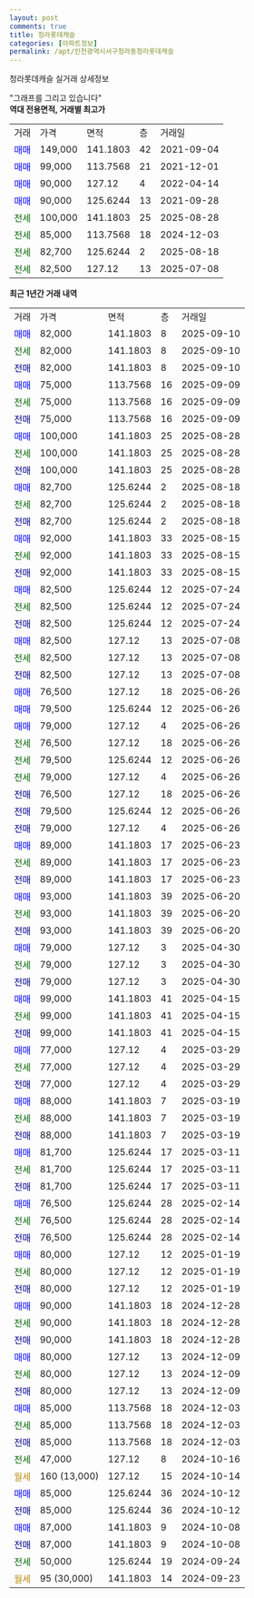 ```yaml
---
layout: post
comments: true
title: 청라롯데캐슬
categories: [아파트정보]
permalink: /apt/인천광역시서구청라동청라롯데캐슬
---
```


청라롯데캐슬 실거래 상세정보

<script type="text/javascript">
  google.charts.load('current', {'packages':['line', 'corechart']});
  google.charts.setOnLoadCallback(drawChart);

  function drawChart() {
    var data = new google.visualization.DataTable();
    data.addColumn('date', '거래일');
    data.addColumn('number', "매매");
    data.addColumn('number', "전세");
    data.addColumn('number', "전매");

    data.addRows([[new Date(Date.parse("2025-09-10")), 82000, null, null], [new Date(Date.parse("2025-09-10")), null, 82000, null], [new Date(Date.parse("2025-09-10")), null, null, 82000], [new Date(Date.parse("2025-09-09")), 75000, null, null], [new Date(Date.parse("2025-09-09")), null, 75000, null], [new Date(Date.parse("2025-09-09")), null, null, 75000], [new Date(Date.parse("2025-08-28")), 100000, null, null], [new Date(Date.parse("2025-08-28")), null, 100000, null], [new Date(Date.parse("2025-08-28")), null, null, 100000], [new Date(Date.parse("2025-08-18")), 82700, null, null], [new Date(Date.parse("2025-08-18")), null, 82700, null], [new Date(Date.parse("2025-08-18")), null, null, 82700], [new Date(Date.parse("2025-08-15")), 92000, null, null], [new Date(Date.parse("2025-08-15")), null, 92000, null], [new Date(Date.parse("2025-08-15")), null, null, 92000], [new Date(Date.parse("2025-07-24")), 82500, null, null], [new Date(Date.parse("2025-07-24")), null, 82500, null], [new Date(Date.parse("2025-07-24")), null, null, 82500], [new Date(Date.parse("2025-07-08")), 82500, null, null], [new Date(Date.parse("2025-07-08")), null, 82500, null], [new Date(Date.parse("2025-07-08")), null, null, 82500], [new Date(Date.parse("2025-06-26")), 76500, null, null], [new Date(Date.parse("2025-06-26")), 79500, null, null], [new Date(Date.parse("2025-06-26")), 79000, null, null], [new Date(Date.parse("2025-06-26")), null, 76500, null], [new Date(Date.parse("2025-06-26")), null, 79500, null], [new Date(Date.parse("2025-06-26")), null, 79000, null], [new Date(Date.parse("2025-06-26")), null, null, 76500], [new Date(Date.parse("2025-06-26")), null, null, 79500], [new Date(Date.parse("2025-06-26")), null, null, 79000], [new Date(Date.parse("2025-06-23")), 89000, null, null], [new Date(Date.parse("2025-06-23")), null, 89000, null], [new Date(Date.parse("2025-06-23")), null, null, 89000], [new Date(Date.parse("2025-06-20")), 93000, null, null], [new Date(Date.parse("2025-06-20")), null, 93000, null], [new Date(Date.parse("2025-06-20")), null, null, 93000], [new Date(Date.parse("2025-04-30")), 79000, null, null], [new Date(Date.parse("2025-04-30")), null, 79000, null], [new Date(Date.parse("2025-04-30")), null, null, 79000], [new Date(Date.parse("2025-04-15")), 99000, null, null], [new Date(Date.parse("2025-04-15")), null, 99000, null], [new Date(Date.parse("2025-04-15")), null, null, 99000], [new Date(Date.parse("2025-03-29")), 77000, null, null], [new Date(Date.parse("2025-03-29")), null, 77000, null], [new Date(Date.parse("2025-03-29")), null, null, 77000], [new Date(Date.parse("2025-03-19")), 88000, null, null], [new Date(Date.parse("2025-03-19")), null, 88000, null], [new Date(Date.parse("2025-03-19")), null, null, 88000], [new Date(Date.parse("2025-03-11")), 81700, null, null], [new Date(Date.parse("2025-03-11")), null, 81700, null], [new Date(Date.parse("2025-03-11")), null, null, 81700], [new Date(Date.parse("2025-02-14")), 76500, null, null], [new Date(Date.parse("2025-02-14")), null, 76500, null], [new Date(Date.parse("2025-02-14")), null, null, 76500], [new Date(Date.parse("2025-01-19")), 80000, null, null], [new Date(Date.parse("2025-01-19")), null, 80000, null], [new Date(Date.parse("2025-01-19")), null, null, 80000], [new Date(Date.parse("2024-12-28")), 90000, null, null], [new Date(Date.parse("2024-12-28")), null, 90000, null], [new Date(Date.parse("2024-12-28")), null, null, 90000], [new Date(Date.parse("2024-12-09")), 80000, null, null], [new Date(Date.parse("2024-12-09")), null, 80000, null], [new Date(Date.parse("2024-12-09")), null, null, 80000], [new Date(Date.parse("2024-12-03")), 85000, null, null], [new Date(Date.parse("2024-12-03")), null, 85000, null], [new Date(Date.parse("2024-12-03")), null, null, 85000], [new Date(Date.parse("2024-10-16")), null, 47000, null], [new Date(Date.parse("2024-10-14")), null, null, null], [new Date(Date.parse("2024-10-12")), 85000, null, null], [new Date(Date.parse("2024-10-12")), null, null, 85000], [new Date(Date.parse("2024-10-08")), 87000, null, null], [new Date(Date.parse("2024-10-08")), null, null, 87000], [new Date(Date.parse("2024-09-24")), null, 50000, null], [new Date(Date.parse("2024-09-23")), null, null, null]]);

    var options = {
      hAxis: {
        format: 'yyyy/MM/dd'
      },    
      lineWidth: 0,
      pointsVisible: true,    
      title: '최근 1년간 유형별 실거래가 분포',
      legend: { position: 'bottom' }
    };

    var formatter = new google.visualization.NumberFormat({pattern:'###,###'} );
    formatter.format(data, 1);
    formatter.format(data, 2);
    
    setTimeout(function() {
        var chart = new google.visualization.LineChart(document.getElementById('columnchart_material'));
        chart.draw(data, (options));
        document.getElementById('loading').style.display = 'none';
    }, 200);
  }
</script>


<div id="loading" style="z-index:20; display: block; margin-left: 0px">"그래프를 그리고 있습니다"</div>
<div id="columnchart_material" style="width: 95%; margin-left: 0px; display: block"></div>
<!-- contents start -->
<b>역대 전용면적, 거래별 최고가</b>
<table class="sortable">
    <tr>
      <td>거래</td>
      <td>가격</td>
      <td>면적</td>
      <td>층</td>
      <td>거래일</td>
    </tr>
        <tr>
          <td><a style="color: blue">매매</a></td>
          <td>149,000</td>
          <td>141.1803</td>
          <td>42</td>
          <td>2021-09-04</td>
        </tr>            <tr>
          <td><a style="color: blue">매매</a></td>
          <td>99,000</td>
          <td>113.7568</td>
          <td>21</td>
          <td>2021-12-01</td>
        </tr>            <tr>
          <td><a style="color: blue">매매</a></td>
          <td>90,000</td>
          <td>127.12</td>
          <td>4</td>
          <td>2022-04-14</td>
        </tr>            <tr>
          <td><a style="color: blue">매매</a></td>
          <td>90,000</td>
          <td>125.6244</td>
          <td>13</td>
          <td>2021-09-28</td>
        </tr>        
        <tr>
              <td><a style="color: darkgreen">전세</a></td>
              <td>100,000</td>
              <td>141.1803</td>
              <td>25</td>
              <td>2025-08-28</td>
            </tr>            <tr>
              <td><a style="color: darkgreen">전세</a></td>
              <td>85,000</td>
              <td>113.7568</td>
              <td>18</td>
              <td>2024-12-03</td>
            </tr>            <tr>
              <td><a style="color: darkgreen">전세</a></td>
              <td>82,700</td>
              <td>125.6244</td>
              <td>2</td>
              <td>2025-08-18</td>
            </tr>            <tr>
              <td><a style="color: darkgreen">전세</a></td>
              <td>82,500</td>
              <td>127.12</td>
              <td>13</td>
              <td>2025-07-08</td>
            </tr>        
    
</table>

<b>최근 1년간 거래 내역</b>

<table class="sortable">
    <tr>
      <td>거래</td>
      <td>가격</td>
      <td>면적</td>
      <td>층</td>
      <td>거래일</td>
    </tr>
    <tr>
      <td><a style="color: blue">매매</a></td>
      <td>82,000</td>
      <td>141.1803</td>
      <td>8</td>
      <td>2025-09-10</td>
    </tr>          <tr>
      <td><a style="color: darkgreen">전세</a></td>
      <td>82,000</td>
      <td>141.1803</td>
      <td>8</td>
      <td>2025-09-10</td>
    </tr>          <tr>
      <td><a style="color: darkblue">전매</a></td>
      <td>82,000</td>
      <td>141.1803</td>
      <td>8</td>
      <td>2025-09-10</td>
    </tr>          <tr>
      <td><a style="color: blue">매매</a></td>
      <td>75,000</td>
      <td>113.7568</td>
      <td>16</td>
      <td>2025-09-09</td>
    </tr>          <tr>
      <td><a style="color: darkgreen">전세</a></td>
      <td>75,000</td>
      <td>113.7568</td>
      <td>16</td>
      <td>2025-09-09</td>
    </tr>          <tr>
      <td><a style="color: darkblue">전매</a></td>
      <td>75,000</td>
      <td>113.7568</td>
      <td>16</td>
      <td>2025-09-09</td>
    </tr>          <tr>
      <td><a style="color: blue">매매</a></td>
      <td>100,000</td>
      <td>141.1803</td>
      <td>25</td>
      <td>2025-08-28</td>
    </tr>          <tr>
      <td><a style="color: darkgreen">전세</a></td>
      <td>100,000</td>
      <td>141.1803</td>
      <td>25</td>
      <td>2025-08-28</td>
    </tr>          <tr>
      <td><a style="color: darkblue">전매</a></td>
      <td>100,000</td>
      <td>141.1803</td>
      <td>25</td>
      <td>2025-08-28</td>
    </tr>          <tr>
      <td><a style="color: blue">매매</a></td>
      <td>82,700</td>
      <td>125.6244</td>
      <td>2</td>
      <td>2025-08-18</td>
    </tr>          <tr>
      <td><a style="color: darkgreen">전세</a></td>
      <td>82,700</td>
      <td>125.6244</td>
      <td>2</td>
      <td>2025-08-18</td>
    </tr>          <tr>
      <td><a style="color: darkblue">전매</a></td>
      <td>82,700</td>
      <td>125.6244</td>
      <td>2</td>
      <td>2025-08-18</td>
    </tr>          <tr>
      <td><a style="color: blue">매매</a></td>
      <td>92,000</td>
      <td>141.1803</td>
      <td>33</td>
      <td>2025-08-15</td>
    </tr>          <tr>
      <td><a style="color: darkgreen">전세</a></td>
      <td>92,000</td>
      <td>141.1803</td>
      <td>33</td>
      <td>2025-08-15</td>
    </tr>          <tr>
      <td><a style="color: darkblue">전매</a></td>
      <td>92,000</td>
      <td>141.1803</td>
      <td>33</td>
      <td>2025-08-15</td>
    </tr>          <tr>
      <td><a style="color: blue">매매</a></td>
      <td>82,500</td>
      <td>125.6244</td>
      <td>12</td>
      <td>2025-07-24</td>
    </tr>          <tr>
      <td><a style="color: darkgreen">전세</a></td>
      <td>82,500</td>
      <td>125.6244</td>
      <td>12</td>
      <td>2025-07-24</td>
    </tr>          <tr>
      <td><a style="color: darkblue">전매</a></td>
      <td>82,500</td>
      <td>125.6244</td>
      <td>12</td>
      <td>2025-07-24</td>
    </tr>          <tr>
      <td><a style="color: blue">매매</a></td>
      <td>82,500</td>
      <td>127.12</td>
      <td>13</td>
      <td>2025-07-08</td>
    </tr>          <tr>
      <td><a style="color: darkgreen">전세</a></td>
      <td>82,500</td>
      <td>127.12</td>
      <td>13</td>
      <td>2025-07-08</td>
    </tr>          <tr>
      <td><a style="color: darkblue">전매</a></td>
      <td>82,500</td>
      <td>127.12</td>
      <td>13</td>
      <td>2025-07-08</td>
    </tr>          <tr>
      <td><a style="color: blue">매매</a></td>
      <td>76,500</td>
      <td>127.12</td>
      <td>18</td>
      <td>2025-06-26</td>
    </tr>          <tr>
      <td><a style="color: blue">매매</a></td>
      <td>79,500</td>
      <td>125.6244</td>
      <td>12</td>
      <td>2025-06-26</td>
    </tr>          <tr>
      <td><a style="color: blue">매매</a></td>
      <td>79,000</td>
      <td>127.12</td>
      <td>4</td>
      <td>2025-06-26</td>
    </tr>          <tr>
      <td><a style="color: darkgreen">전세</a></td>
      <td>76,500</td>
      <td>127.12</td>
      <td>18</td>
      <td>2025-06-26</td>
    </tr>          <tr>
      <td><a style="color: darkgreen">전세</a></td>
      <td>79,500</td>
      <td>125.6244</td>
      <td>12</td>
      <td>2025-06-26</td>
    </tr>          <tr>
      <td><a style="color: darkgreen">전세</a></td>
      <td>79,000</td>
      <td>127.12</td>
      <td>4</td>
      <td>2025-06-26</td>
    </tr>          <tr>
      <td><a style="color: darkblue">전매</a></td>
      <td>76,500</td>
      <td>127.12</td>
      <td>18</td>
      <td>2025-06-26</td>
    </tr>          <tr>
      <td><a style="color: darkblue">전매</a></td>
      <td>79,500</td>
      <td>125.6244</td>
      <td>12</td>
      <td>2025-06-26</td>
    </tr>          <tr>
      <td><a style="color: darkblue">전매</a></td>
      <td>79,000</td>
      <td>127.12</td>
      <td>4</td>
      <td>2025-06-26</td>
    </tr>          <tr>
      <td><a style="color: blue">매매</a></td>
      <td>89,000</td>
      <td>141.1803</td>
      <td>17</td>
      <td>2025-06-23</td>
    </tr>          <tr>
      <td><a style="color: darkgreen">전세</a></td>
      <td>89,000</td>
      <td>141.1803</td>
      <td>17</td>
      <td>2025-06-23</td>
    </tr>          <tr>
      <td><a style="color: darkblue">전매</a></td>
      <td>89,000</td>
      <td>141.1803</td>
      <td>17</td>
      <td>2025-06-23</td>
    </tr>          <tr>
      <td><a style="color: blue">매매</a></td>
      <td>93,000</td>
      <td>141.1803</td>
      <td>39</td>
      <td>2025-06-20</td>
    </tr>          <tr>
      <td><a style="color: darkgreen">전세</a></td>
      <td>93,000</td>
      <td>141.1803</td>
      <td>39</td>
      <td>2025-06-20</td>
    </tr>          <tr>
      <td><a style="color: darkblue">전매</a></td>
      <td>93,000</td>
      <td>141.1803</td>
      <td>39</td>
      <td>2025-06-20</td>
    </tr>          <tr>
      <td><a style="color: blue">매매</a></td>
      <td>79,000</td>
      <td>127.12</td>
      <td>3</td>
      <td>2025-04-30</td>
    </tr>          <tr>
      <td><a style="color: darkgreen">전세</a></td>
      <td>79,000</td>
      <td>127.12</td>
      <td>3</td>
      <td>2025-04-30</td>
    </tr>          <tr>
      <td><a style="color: darkblue">전매</a></td>
      <td>79,000</td>
      <td>127.12</td>
      <td>3</td>
      <td>2025-04-30</td>
    </tr>          <tr>
      <td><a style="color: blue">매매</a></td>
      <td>99,000</td>
      <td>141.1803</td>
      <td>41</td>
      <td>2025-04-15</td>
    </tr>          <tr>
      <td><a style="color: darkgreen">전세</a></td>
      <td>99,000</td>
      <td>141.1803</td>
      <td>41</td>
      <td>2025-04-15</td>
    </tr>          <tr>
      <td><a style="color: darkblue">전매</a></td>
      <td>99,000</td>
      <td>141.1803</td>
      <td>41</td>
      <td>2025-04-15</td>
    </tr>          <tr>
      <td><a style="color: blue">매매</a></td>
      <td>77,000</td>
      <td>127.12</td>
      <td>4</td>
      <td>2025-03-29</td>
    </tr>          <tr>
      <td><a style="color: darkgreen">전세</a></td>
      <td>77,000</td>
      <td>127.12</td>
      <td>4</td>
      <td>2025-03-29</td>
    </tr>          <tr>
      <td><a style="color: darkblue">전매</a></td>
      <td>77,000</td>
      <td>127.12</td>
      <td>4</td>
      <td>2025-03-29</td>
    </tr>          <tr>
      <td><a style="color: blue">매매</a></td>
      <td>88,000</td>
      <td>141.1803</td>
      <td>7</td>
      <td>2025-03-19</td>
    </tr>          <tr>
      <td><a style="color: darkgreen">전세</a></td>
      <td>88,000</td>
      <td>141.1803</td>
      <td>7</td>
      <td>2025-03-19</td>
    </tr>          <tr>
      <td><a style="color: darkblue">전매</a></td>
      <td>88,000</td>
      <td>141.1803</td>
      <td>7</td>
      <td>2025-03-19</td>
    </tr>          <tr>
      <td><a style="color: blue">매매</a></td>
      <td>81,700</td>
      <td>125.6244</td>
      <td>17</td>
      <td>2025-03-11</td>
    </tr>          <tr>
      <td><a style="color: darkgreen">전세</a></td>
      <td>81,700</td>
      <td>125.6244</td>
      <td>17</td>
      <td>2025-03-11</td>
    </tr>          <tr>
      <td><a style="color: darkblue">전매</a></td>
      <td>81,700</td>
      <td>125.6244</td>
      <td>17</td>
      <td>2025-03-11</td>
    </tr>          <tr>
      <td><a style="color: blue">매매</a></td>
      <td>76,500</td>
      <td>125.6244</td>
      <td>28</td>
      <td>2025-02-14</td>
    </tr>          <tr>
      <td><a style="color: darkgreen">전세</a></td>
      <td>76,500</td>
      <td>125.6244</td>
      <td>28</td>
      <td>2025-02-14</td>
    </tr>          <tr>
      <td><a style="color: darkblue">전매</a></td>
      <td>76,500</td>
      <td>125.6244</td>
      <td>28</td>
      <td>2025-02-14</td>
    </tr>          <tr>
      <td><a style="color: blue">매매</a></td>
      <td>80,000</td>
      <td>127.12</td>
      <td>12</td>
      <td>2025-01-19</td>
    </tr>          <tr>
      <td><a style="color: darkgreen">전세</a></td>
      <td>80,000</td>
      <td>127.12</td>
      <td>12</td>
      <td>2025-01-19</td>
    </tr>          <tr>
      <td><a style="color: darkblue">전매</a></td>
      <td>80,000</td>
      <td>127.12</td>
      <td>12</td>
      <td>2025-01-19</td>
    </tr>          <tr>
      <td><a style="color: blue">매매</a></td>
      <td>90,000</td>
      <td>141.1803</td>
      <td>18</td>
      <td>2024-12-28</td>
    </tr>          <tr>
      <td><a style="color: darkgreen">전세</a></td>
      <td>90,000</td>
      <td>141.1803</td>
      <td>18</td>
      <td>2024-12-28</td>
    </tr>          <tr>
      <td><a style="color: darkblue">전매</a></td>
      <td>90,000</td>
      <td>141.1803</td>
      <td>18</td>
      <td>2024-12-28</td>
    </tr>          <tr>
      <td><a style="color: blue">매매</a></td>
      <td>80,000</td>
      <td>127.12</td>
      <td>13</td>
      <td>2024-12-09</td>
    </tr>          <tr>
      <td><a style="color: darkgreen">전세</a></td>
      <td>80,000</td>
      <td>127.12</td>
      <td>13</td>
      <td>2024-12-09</td>
    </tr>          <tr>
      <td><a style="color: darkblue">전매</a></td>
      <td>80,000</td>
      <td>127.12</td>
      <td>13</td>
      <td>2024-12-09</td>
    </tr>          <tr>
      <td><a style="color: blue">매매</a></td>
      <td>85,000</td>
      <td>113.7568</td>
      <td>18</td>
      <td>2024-12-03</td>
    </tr>          <tr>
      <td><a style="color: darkgreen">전세</a></td>
      <td>85,000</td>
      <td>113.7568</td>
      <td>18</td>
      <td>2024-12-03</td>
    </tr>          <tr>
      <td><a style="color: darkblue">전매</a></td>
      <td>85,000</td>
      <td>113.7568</td>
      <td>18</td>
      <td>2024-12-03</td>
    </tr>          <tr>
      <td><a style="color: darkgreen">전세</a></td>
      <td>47,000</td>
      <td>127.12</td>
      <td>8</td>
      <td>2024-10-16</td>
    </tr>          <tr>
      <td><a style="color: darkgoldenrod">월세</a></td>
      <td>160 (13,000)</td>
      <td>127.12</td>
      <td>15</td>
      <td>2024-10-14</td>
    </tr>          <tr>
      <td><a style="color: blue">매매</a></td>
      <td>85,000</td>
      <td>125.6244</td>
      <td>36</td>
      <td>2024-10-12</td>
    </tr>          <tr>
      <td><a style="color: darkblue">전매</a></td>
      <td>85,000</td>
      <td>125.6244</td>
      <td>36</td>
      <td>2024-10-12</td>
    </tr>          <tr>
      <td><a style="color: blue">매매</a></td>
      <td>87,000</td>
      <td>141.1803</td>
      <td>9</td>
      <td>2024-10-08</td>
    </tr>          <tr>
      <td><a style="color: darkblue">전매</a></td>
      <td>87,000</td>
      <td>141.1803</td>
      <td>9</td>
      <td>2024-10-08</td>
    </tr>          <tr>
      <td><a style="color: darkgreen">전세</a></td>
      <td>50,000</td>
      <td>125.6244</td>
      <td>19</td>
      <td>2024-09-24</td>
    </tr>          <tr>
      <td><a style="color: darkgoldenrod">월세</a></td>
      <td>95 (30,000)</td>
      <td>141.1803</td>
      <td>14</td>
      <td>2024-09-23</td>
    </tr>      </table>
<!-- contents end -->    

